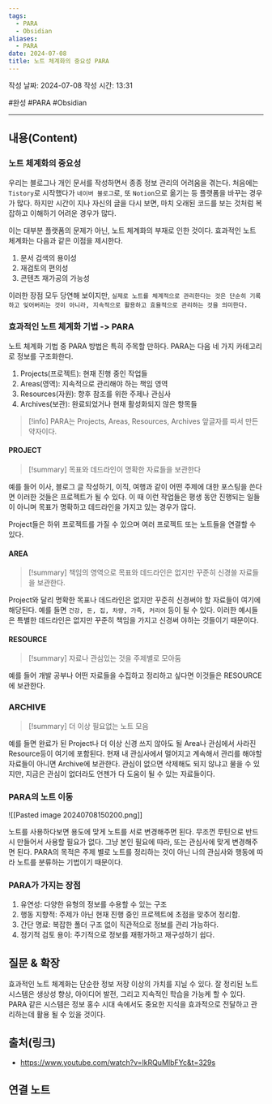 ```yaml
---
tags:
  - PARA
  - Obsidian
aliases:
  - PARA
date: 2024-07-08
title: 노트 체계화의 중요성 PARA
---
```

작성 날짜: 2024-07-08
작성 시간: 13:31

#완성 #PARA #Obsidian 

----
## 내용(Content)

### 노트 체계화의 중요성

우리는 블로그나 개인 문서를 작성하면서 종종 정보 관리의 어려움을 겪는다. 처음에는 `Tistory`로 시작했다가 `네이버 블로그`로, 또 `Notion`으로 옮기는 등 플랫폼을 바꾸는 경우가 많다. 하지만 시간이 지나 자신의 글을 다시 보면, 마치 오래된 코드를 보는 것처럼 복잡하고 이해하기 어려운 경우가 많다.

이는 대부분 플랫폼의 문제가 아닌, 노트 체계화의 부재로 인한 것이다. 효과적인 노트 체계화는 다음과 같은 이점을 제시한다.

1. 문서 검색의 용이성
2. 재검토의 편의성
3. 콘텐츠 재가공의 가능성


이러한 장점 모두 당연해 보이지만, `실제로 노트를 체계적으로 관리한다는 것은 단순히 기록하고 잊어버리는 것이 아니라, 지속적으로 활용하고 효율적으로 관리하는 것을 의미한다.` 

### 효과적인 노트 체계화 기법 -> PARA

노트 체계화 기법 중 PARA 방법은 특히 주목할 만하다. PARA는 다음 네 가지 카테고리로 정보를 구조화한다.

1. Projects(프로젝트): 현재 진행 중인 작업들
2. Areas(영역): 지속적으로 관리해야 하는 책임 영역
3. Resources(자원): 향후 참조를 위한 주제나 관심사
4. Archives(보관): 완료되었거나 현재 활성화되지 않은 항목들

>[!info]
>PARA는 Projects, Areas, Resources, Archives 앞글자를 따서 만든 약자이다.

#### PROJECT

>[!summary]
>목표와 데드라인이 명확한 자료들을 보관한다

예를 들어 이사, 블로그 글 작성하기, 이직, 여행과 같이 어떤 주제에 대한 포스팅을 쓴다면 이러한 것들은 프로젝트가 될 수 있다. 이 때 이런 작업들은 평생 동안 진행되는 일들이 아니며 목표가 명확하고 데드라인을 가지고 있는 경우가 많다. 

Project들은 하위 프로젝트를 가질 수 있으며 여러 프로젝트 또는 노트들을 연결할 수 있다.

#### AREA

>[!summary]
>책임의 영역으로 목표와 데드라인은 없지만 꾸준히 신경쓸 자료들을 보관한다.

Project와 달리 명확한 목표나 데드라인은 없지만 꾸준히 신경써야 할 자료들이 여기에 해당된다. 예를 들면 `건강, 돈, 집, 차량, 가족, 커리어` 등이 될 수 있다. 이러한 예시들은 특별한 데드라인은 없지만 꾸준히 책임을 가지고 신경써 야하는 것들이기 때문이다.

#### RESOURCE

>[!summary]
>자료나 관심있는 것을 주제별로 모아둠

예를 들어 개발 공부나 어떤 자료들을 수집하고 정리하고 싶다면 이것들은 RESOURCE에 보관한다.


### ARCHIVE

>[!summary]
>더 이상 필요없는 노트 모음

예를 들면 완료가 된 Project나 더 이상 신경 쓰지 않아도 될 Area나 관심에서 사라진 Resource등이 여기에 포함된다. 현재 내 관심사에서 멀어지고 계속해서 관리를 해야할 자료들이 아니면 Archive에 보관한다. 관심이 없으면 삭제해도 되지 않냐고 물을 수 있지만, 지금은 관심이 없더라도 언젠가 다 도움이 될 수 있는 자료들이다.

### PARA의 노트 이동

![[Pasted image 20240708150200.png]]

노트를 사용하다보면 용도에 맞게 노트를 서로 변경해주면 된다. 무조껀 루틴으로 반드시 만들어서 사용할 필요가 없다. 그냥 본인 필요에 따라, 또는 관심사에 맞게 변경해주면 된다. PARA의 목적은 주제 별로 노트를 정리하는 것이 아닌 나의 관심사와 행동에 따라 노트를 분류하는 기법이기 때문이다.

### PARA가 가지는 장점

1. 유연성: 다양한 유형의 정보를 수용할 수 있는 구조
2. 행동 지향적: 주제가 아닌 현재 진행 중인 프로젝트에 초점을 맞추어 정리함.
3. 간단 명료: 복잡한 폴더 구조 없이 직관적으로 정보를 관리 가능하다.
4. 정기적 검토 용이: 주기적으로 정보를 재평가하고 재구성하기 쉽다.

## 질문 & 확장

효과적인 노트 체계화는 단순한 정보 저장 이상의 가치를 지닐 수 있다. 잘 정리된 노트 시스템은 생상성 향상, 아이디어 발전, 그리고 지속적인 학습을 가능케 할 수 있다. PARA 같은 시스템은 정보 홍수 시대 속에서도 중요한 지식을 효과적으로 전달하고 관리하는데 활용 될 수 있을 것이다.

## 출처(링크)

- https://www.youtube.com/watch?v=lkRQuMIbFYc&t=329s

## 연결 노트